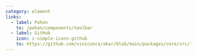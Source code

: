 ```yaml
---
category: element
links:
  - label: Pohon
    to: /pohon/components/toolbar
  - label: GitHub
    icon: i-simple-icons-github
    to: https://github.com/vinicunca/akar/blob/main/packages/core/src/toolbar/index.ts
---
```

